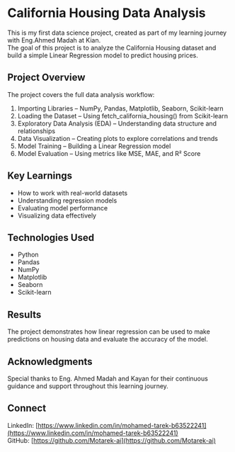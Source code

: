 # California Housing Data Analysis

This is my first data science project, created as part of my learning journey with Eng.Ahmed Madah at Kian.  
The goal of this project is to analyze the California Housing dataset and build a simple Linear Regression model to predict housing prices.

## Project Overview

The project covers the full data analysis workflow:
1. Importing Libraries – NumPy, Pandas, Matplotlib, Seaborn, Scikit-learn  
2. Loading the Dataset – Using fetch_california_housing() from Scikit-learn  
3. Exploratory Data Analysis (EDA) – Understanding data structure and relationships  
4. Data Visualization – Creating plots to explore correlations and trends  
5. Model Training – Building a Linear Regression model  
6. Model Evaluation – Using metrics like MSE, MAE, and R² Score  

## Key Learnings

- How to work with real-world datasets  
- Understanding regression models  
- Evaluating model performance  
- Visualizing data effectively  

## Technologies Used

- Python  
- Pandas  
- NumPy  
- Matplotlib  
- Seaborn  
- Scikit-learn  

## Results

The project demonstrates how linear regression can be used to make predictions on housing data and evaluate the accuracy of the model.

## Acknowledgments

Special thanks to Eng. Ahmed Madah and Kayan for their continuous guidance and support throughout this learning journey.

## Connect

LinkedIn: [https://www.linkedin.com/in/mohamed-tarek-b63522241](https://www.linkedin.com/in/mohamed-tarek-b63522241)  
GitHub: [https://github.com/Motarek-ai](https://github.com/Motarek-ai)
